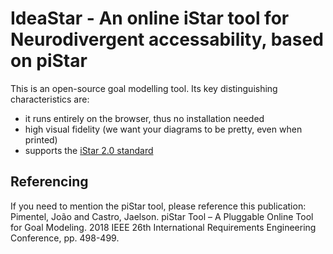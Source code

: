 # IdeaStar - An online iStar tool for Neurodivergent accessability, based on piStar

 This is an open-source goal modelling tool. Its key distinguishing characteristics are:
  - it runs entirely on the browser, thus no installation needed
  - high visual fidelity (we want your diagrams to be pretty, even when printed)
  - supports the [iStar 2.0 standard](https://sites.google.com/site/istarlanguage/)

## Referencing
If you need to mention the piStar tool, please reference this publication: Pimentel, João and Castro, Jaelson. 
piStar Tool – A Pluggable Online Tool for Goal Modeling. 2018 IEEE 26th International Requirements Engineering 
Conference, pp. 498-499.
